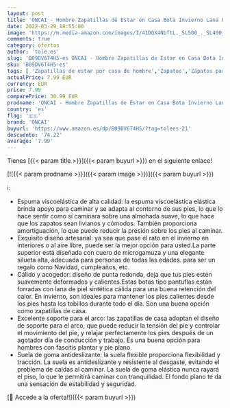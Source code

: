 ```yaml
---
layout: post
title: 'ONCAI - Hombre Zapatillas de Estar en Casa Bota Invierno Lana Forro Espuma De Memoria Pantuflas Botines con Antideslizante Caucho Suela por Interiores y Exteriores Negro Talla 9'
date: 2022-03-29 18:55:00
image: 'https://m.media-amazon.com/images/I/41DQX4NbftL._SL500_._SL400_.jpg'
comments: true
category: ofertas
author: 'tole.es'
slug: 'B09DV6T4H5-es ONCAI - Hombre Zapatillas de Estar en Casa Bota Invierno...'
sku: 'B09DV6T4H5-es'
tags: [ 'Zapatillas de estar por casa de hombre','Zapatos','Zapatos para hombre','Zapatos y complementos','botines','oncai', ]
actualPrice: 7.99 EUR
currency: EUR
price: 7.99
comparePrice: 30.99 EUR
prodname: 'ONCAI - Hombre Zapatillas de Estar en Casa Bota Invierno Lana Forro Espuma De Memoria Pantuflas Botines con Antideslizante Caucho Suela por Interiores y Exteriores Negro Talla 9'
country: 'es'
flag: '🇪🇸'
brand: 'ONCAI'
buyurl: 'https://www.amazon.es/dp/B09DV6T4H5/?tag=tolees-21'
descuento: '74.22'
average: '7.99'
---
```


Tienes [{{< param title >}}]({{< param buyurl >}}) en el siguiente enlace!

[![{{< param prodname >}}]({{< param image >}})]({{< param buyurl >}})

ℹ️:

- Espuma viscoelástica de alta calidad: la espuma viscoelástica elástica brinda apoyo para caminar y se adapta al contorno de sus pies, lo que lo hace sentir como si caminara sobre una almohada suave, lo que hace que los zapatos sean livianos y cómodos. También proporciona amortiguación, lo que puede reducir la presión sobre los pies al caminar.
- Exquisito diseño artesanal: ya sea que pase el rato en el invierno en interiores o al aire libre, puede ser la mejor opción para usted.La parte superior está diseñada con cuero de microgamuza y una elegante silueta alta, adecuada para personas de todas las edades. para ser un regalo como Navidad, cumpleaños, etc.
- Cálido y acogedor: diseño de punta redonda, deja que tus pies estén suavemente deformados y calientes.Estas botas tipo pantuflas están forradas con lana de piel sintética cálida para una buena retención del calor. En invierno, son ideales para mantener los pies calientes desde los pies hasta los tobillos durante todo el día. Son una buena opción como zapatillas de casa.
- Excelente soporte para el arco: las zapatillas de casa adoptan el diseño de soporte para el arco, que puede reducir la tensión del pie y controlar el movimiento del pie, y relajar perfectamente los pies después de un agotador día de conducción y trabajo. Es una buena opción para hombres con fascitis plantar y pie plano.
- Suela de goma antideslizante: la suela flexible proporciona flexibilidad y tracción. La suela es antideslizante y resistente al desgaste, evitando el problema de caídas al caminar. La suela de goma elástica nunca rayará el piso, lo que le permitirá caminar con tranquilidad. El fondo plano te da una sensación de estabilidad y seguridad.

[🛒 Accede a la oferta!!]({{< param buyurl >}})
